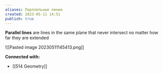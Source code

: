 ```yaml
---
aliases: Парллельные линии
created: 2023-05-11 14:51
publish: true
---
```


**Parallel lines** are lines in the same plane that never intersect no matter how far they are extended

![[Pasted image 20230511145413.png]]












**Connected with:**
- [[514 Geometry]]



